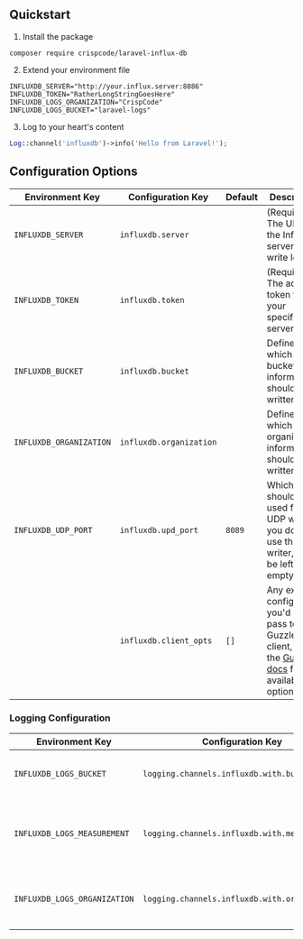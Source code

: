 ## Quickstart

1. Install the package
```shell
composer require crispcode/laravel-influx-db
```
2. Extend your environment file
```text
INFLUXDB_SERVER="http://your.influx.server:8086"
INFLUXDB_TOKEN="RatherLongStringGoesHere"
INFLUXDB_LOGS_ORGANIZATION="CrispCode"
INFLUXDB_LOGS_BUCKET="laravel-logs"
```
3. Log to your heart's content
```php
Log::channel('influxdb')->info('Hello from Laravel!');
```

## Configuration Options

| Environment Key         | Configuration Key       | Default | Description                                                                                                                                                                   |
|-------------------------|-------------------------|---------|-------------------------------------------------------------------------------------------------------------------------------------------------------------------------------|
| `INFLUXDB_SERVER`       | `influxdb.server`       |         | (Required) The URL of the InfluxDB server to write logs to.                                                                                                                   |
| `INFLUXDB_TOKEN`        | `influxdb.token`        |         | (Required) The access token for your specified server.                                                                                                                        |
| `INFLUXDB_BUCKET`       | `influxdb.bucket`       |         | Defines to which buckets information should be written.                                                                                                                       |
| `INFLUXDB_ORGANIZATION` | `influxdb.organization` |         | Defines to which organization information should be written.                                                                                                                  |
| `INFLUXDB_UDP_PORT`     | `influxdb.upd_port`     | `8089`  | Which port should be used for the UDP writer. If you don't use this writer, it may be left empty.                                                                             |
|                         | `influxdb.client_opts`  | `[]`    | Any extra configuration you'd like to pass to the Guzzle HTTP client, see the [Guzzle docs](https://docs.guzzlephp.org/en/stable/request-options.html) for available options. |

### Logging Configuration

| Environment Key              | Configuration Key                             | Default                           | Description                                             |
|------------------------------|-----------------------------------------------|-----------------------------------|---------------------------------------------------------|
| `INFLUXDB_LOGS_BUCKET`       | `logging.channels.influxdb.with.bucket`       | `config('influxdb.bucket')`       | The bucket to which logs should be written.             |
| `INFLUXDB_LOGS_MEASUREMENT`  | `logging.channels.influxdb.with.measurement`  | `'logs'`                          | The measurement stream to which logs should be written. |
| `INFLUXDB_LOGS_ORGANIZATION` | `logging.channels.influxdb.with.organization` | `config('influxdb.organization')` | The organization to which logs should be written.       |
